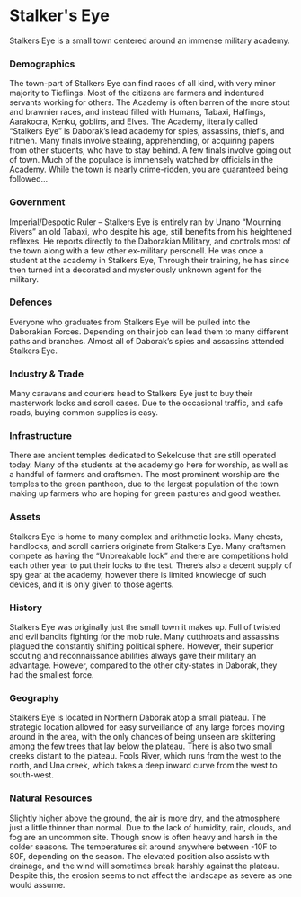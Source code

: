 Stalker's Eye
=============

Stalkers Eye is a small town centered around an immense military academy.

### Demographics

The town-part of Stalkers Eye can find races of all kind, with very minor majority to Tieflings. Most of the citizens are farmers and indentured servants working for others. The Academy is often barren of the more stout and brawnier races, and instead filled with Humans, Tabaxi, Halfings, Aarakocra, Kenku, goblins, and Elves. The Academy, literally called “Stalkers Eye” is Daborak’s lead academy for spies, assassins, thief's, and hitmen. Many finals involve stealing, apprehending, or acquiring papers from other students, who have to stay behind. A few finals involve going out of town. Much of the populace is immensely watched by officials in the Academy. While the town is nearly crime-ridden, you are guaranteed being followed…

### Government

Imperial/Despotic Ruler – Stalkers Eye is entirely ran by Unano “Mourning Rivers” an old Tabaxi, who despite his age, still benefits from his heightened reflexes. He reports directly to the Daborakian Military, and controls most of the town along with a few other ex-military personell. He was once a student at the academy in Stalkers Eye, Through their training, he has since then turned int a decorated and mysteriously unknown agent for the military.

### Defences

Everyone who graduates from Stalkers Eye will be pulled into the Daborakian Forces. Depending on their job can lead them to many different paths and branches. Almost all of Daborak’s spies and assassins attended Stalkers Eye.

### Industry & Trade

Many caravans and couriers head to Stalkers Eye just to buy their masterwork locks and scroll cases. Due to the occasional traffic, and safe roads, buying common supplies is easy.

### Infrastructure

There are ancient temples dedicated to Sekelcuse that are still operated today. Many of the students at the academy go here for worship, as well as a handful of farmers and craftsmen. The most prominent worship are the temples to the green pantheon, due to the largest population of the town making up farmers who are hoping for green pastures and good weather.

### Assets

Stalkers Eye is home to many complex and arithmetic locks. Many chests, handlocks, and scroll carriers originate from Stalkers Eye. Many craftsmen compete as having the “Unbreakable lock” and there are competitions hold each other year to put their locks to the test. There’s also a decent supply of spy gear at the academy, however there is limited knowledge of such devices, and it is only given to those agents.

### History

Stalkers Eye was originally just the small town it makes up. Full of twisted and evil bandits fighting for the mob rule. Many cutthroats and assassins plagued the constantly shifting political sphere. However, their superior scouting and reconnaissance abilities always gave their military an advantage. However, compared to the other city-states in Daborak, they had the smallest force.

### Geography

Stalkers Eye is located in Northern Daborak atop a small plateau. The strategic location allowed for easy surveillance of any large forces moving around in the area, with the only chances of being unseen are skittering among the few trees that lay below the plateau. There is also two small creeks distant to the plateau. Fools River, which runs from the west to the north, and Una creek, which takes a deep inward curve from the west to south-west.

### Natural Resources

Slightly higher above the ground, the air is more dry, and the atmosphere just a little thinner than normal. Due to the lack of humidity, rain, clouds, and fog are an uncommon site. Though snow is often heavy and harsh in the colder seasons. The temperatures sit around anywhere between -10F to 80F, depending on the season. The elevated position also assists with drainage, and the wind will sometimes break harshly against the plateau. Despite this, the erosion seems to not affect the landscape as severe as one would assume.
